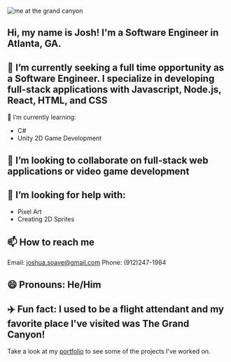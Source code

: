 

![me at the grand canyon](https://imgur.com/DnGjIV1)

## Hi, my name is Josh! I'm a Software Engineer in Atlanta, GA.

## :eyes: I’m currently seeking a full time opportunity as a Software Engineer. I specialize in developing full-stack applications with Javascript, Node.js, React, HTML, and CSS
🌱 I’m currently learning:
- C# 
- Unity 2D Game Development 
## 👯 I’m looking to collaborate on full-stack web applications or video game development
## 🤔 I’m looking for help with: 
- Pixel Art 
- Creating 2D Sprites
## 📫 How to reach me 
Email: joshua.soave@gmail.com
Phone: (912)247-1984
## 😄 Pronouns: He/Him
## :airplane: Fun fact: I used to be a flight attendant and my favorite place I've visited was The Grand Canyon! 


Take a look at my [portfolio](https://joshsoave.com/) to see some of the projects I've worked on.

